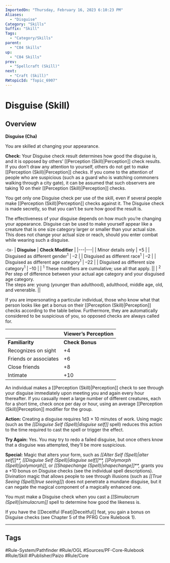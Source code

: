 ```yaml
---
ImportedOn: "Thursday, February 16, 2023 6:10:23 PM"
Aliases:
  - "Disguise"
Category: "Skills"
Suffix: "Skill"
Tags:
  - "Category/Skills"
parent:
  - "C04 Skills"
up:
  - "C04 Skills"
prev:
  - "Spellcraft (Skill)"
next:
  - "Craft (Skill)"
RWtopicId: "Topic_6907"
---
```

# Disguise (Skill)
## Overview
**Disguise (Cha)**

You are skilled at changing your appearance.

**Check:** Your Disguise check result determines how good the disguise is, and it is opposed by others’ [[Perception (Skill)|Perception]] check results. If you don’t draw any attention to yourself, others do not get to make [[Perception (Skill)|Perception]] checks. If you come to the attention of people who are suspicious (such as a guard who is watching commoners walking through a city gate), it can be assumed that such observers are taking 10 on their [[Perception (Skill)|Perception]] checks.

You get only one Disguise check per use of the skill, even if several people make [[Perception (Skill)|Perception]] checks against it. The Disguise check is made secretly, so that you can’t be sure how good the result is.

The effectiveness of your disguise depends on how much you’re changing your appearance. Disguise can be used to make yourself appear like a creature that is one size category larger or smaller than your actual size. This does not change your actual size or reach, should you enter combat while wearing such a disguise.


-tx-
| **Disguise** | **Check Modifier** |
|---|---|
| Minor details only | +5 |
| Disguised as different gender<sup>1</sup> | –2 |
| Disguised as different race<sup>1</sup> | –2 |
| Disguised as different age category<sup>1</sup> | –22 |
| Disguised as different size category<sup>1</sup> | –10 |
| <sup>1</sup> These modifiers are cumulative; use all that apply. ||
| <sup>2</sup> Per step of difference between your actual age category and your disguised age category. <br>The steps are: young (younger than adulthood), adulthood, middle age, old, and venerable. ||

If you are impersonating a particular individual, those who know what that person looks like get a bonus on their [[Perception (Skill)|Perception]] checks according to the table below. Furthermore, they are automatically considered to be suspicious of you, so opposed checks are always called for.


| | **Viewer’s Perception** |
|---|---|
| **Familiarity** | **Check Bonus** |
| Recognizes on sight | +4 |
| Friends or associates | +6 |
| Close friends | +8 |
| Intimate | +10 |

An individual makes a [[Perception (Skill)|Perception]] check to see through your disguise immediately upon meeting you and again every hour thereafter. If you casually meet a large number of different creatures, each for a short time, check once per day or hour, using an average [[Perception (Skill)|Perception]] modifier for the group.

**Action:** Creating a disguise requires 1d3 × 10 minutes of work. Using magic (such as the *[[Disguise Self (Spell)|disguise self]]* spell) reduces this action to the time required to cast the spell or trigger the effect.

**Try Again:** Yes. You may try to redo a failed disguise, but once others know that a disguise was attempted, they’ll be more suspicious.

**Special:** Magic that alters your form, such as *[[Alter Self (Spell)|alter self]]**,* *[[Disguise Self (Spell)|disguise self]]**,* *[[Polymorph (Spell)|polymorph]]*, or *[[Shapechange (Spell)|shapechange]]**,* grants you a +10 bonus on Disguise checks (see the individual spell descriptions). Divination magic that allows people to see through illusions (such as *[[True Seeing (Spell)|true seeing]]*) does not penetrate a mundane disguise, but it can negate the magical component of a magically enhanced one.

You must make a Disguise check when you cast a *[[Simulacrum (Spell)|simulacrum]]* spell to determine how good the likeness is.

If you have the [[Deceitful (Feat)|Deceitful]] feat, you gain a bonus on Disguise checks (see Chapter 5 of the PFRG Core Rulebook 1).


---
## Tags
#Rule-System/Pathfinder #Rule/OGL #Sources/PF-Core-Rulebook #Rule/Skill #Publisher/Paizo #Rule/Core

